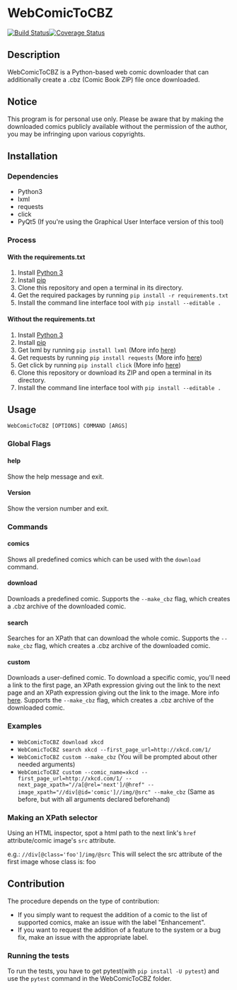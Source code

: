 # WebComicToCBZ

[![Build Status](https://travis-ci.org/J-CPelletier/WebComicToCBZ.svg?branch=master)](https://travis-ci.org/J-CPelletier/WebComicToCBZ)[![Coverage Status](https://coveralls.io/repos/github/J-CPelletier/WebComicToCBZ/badge.svg?branch=master)](https://coveralls.io/github/J-CPelletier/WebComicToCBZ?branch=master)

## Description

WebComicToCBZ is a Python-based web comic downloader that can additionally create a .cbz (Comic Book ZIP) file once downloaded.

## Notice

This program is for personal use only. Please be aware that by making the downloaded comics publicly available without the permission of the author, you may be infringing upon various copyrights.

## Installation

### Dependencies

* Python3
* lxml
* requests
* click
* PyQt5 (If you're using the Graphical User Interface version of this tool)

### Process

#### With the requirements.txt

1. Install [Python 3](https://www.python.org/downloads/)
2. Install [pip](https://pip.pypa.io/en/stable/installing/)
3. Clone this repository and open a terminal in its directory.
4. Get the required packages by running `pip install -r requirements.txt`
5. Install the command line interface tool with `pip install --editable .`

#### Without the requirements.txt

1. Install [Python 3](https://www.python.org/downloads/)
2. Install [pip](https://pip.pypa.io/en/stable/installing/)
3. Get lxml by running `pip install lxml` (More info [here](http://lxml.de/installation.html#where-to-get-it))
4. Get requests by running `pip install requests` (More info [here](http://docs.python-requests.org/en/master/user/install/))
5. Get click by running `pip install click` (More info [here](http://click.pocoo.org/5/quickstart/))
5. Clone this repository or download its ZIP and open a terminal in its directory.
6. Install the command line interface tool with `pip install --editable .`

## Usage

`WebComicToCBZ [OPTIONS] COMMAND [ARGS]`

### Global Flags

#### help

Show the help message and exit.

#### Version

Show the version number and exit.

### Commands

#### comics

Shows all predefined comics which can be used with the `download` command.

#### download

Downloads a predefined comic. Supports the `--make_cbz` flag, which creates a .cbz archive of the downloaded comic.

#### search

Searches for an XPath that can download the whole comic. Supports the `--make_cbz` flag, which creates a .cbz archive of the downloaded comic. 

#### custom

Downloads a user-defined comic. To download a specific comic, you'll need a link to the first page, an XPath expression giving out the link to the next page and an XPath expression giving out the link to the image. More info [here](http://www.w3schools.com/xml/xpath_syntax.asp). Supports the `--make_cbz` flag, which creates a .cbz archive of the downloaded comic.

### Examples

* `WebComicToCBZ download xkcd`
* `WebComicToCBZ search xkcd --first_page_url=http://xkcd.com/1/`
* `WebComicToCBZ custom --make_cbz` (You will be prompted about other needed arguments)
* `WebComicToCBZ custom --comic_name=xkcd --first_page_url=http://xkcd.com/1/ --next_page_xpath="//a[@rel='next']/@href" --image_xpath="//div[@id='comic']//img/@src" --make_cbz` (Same as before, but with all arguments declared beforehand)

### Making an XPath selector

Using an HTML inspector, spot a html path to the next link's `href` attribute/comic image's `src` attribute.

e.g.: `//div[@class='foo']/img/@src`
This will select the src attribute of the first image whose class is: foo

## Contribution

The procedure depends on the type of contribution:

* If you simply want to request the addition of a comic to the list of supported comics, make an issue with the label "Enhancement".
* If you want to request the addition of a feature to the system or a bug fix, make an issue with the appropriate label.

### Running the tests

To run the tests, you have to get pytest(with `pip install -U pytest`) and use the `pytest` command in the WebComicToCBZ folder.
